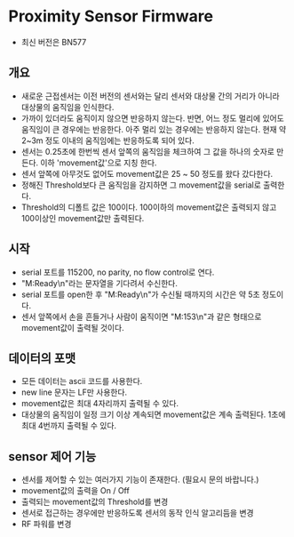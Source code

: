 # Proximity Sensor Firmware
* 최신 버전은 BN577

## 개요
* 새로운 근접센서는 이전 버전의 센서와는 달리 센서와 대상물 간의 거리가 아니라 대상물의 움직임을 인식한다.
* 가까이 있더라도 움직이지 않으면 반응하지 않는다. 반면, 어느 정도 멀리에 있어도 움직임이 큰 경우에는 반응한다. 아주 멀리 있는 경우에는 반응하지 않는다. 현재 약 2~3m 정도 이내의 움직임에는 반응하도록 되어 있다.
* 센서는 0.25초에 한번씩 센서 앞쪽의 움직임을 체크하여 그 값을 하나의 숫자로 만든다. 이하 'movement값'으로 지칭 한다.
* 센서 앞쪽에 아무것도 없어도 movement값은 25 ~ 50 정도를 왔다 갔다한다. 
* 정해진 Threshold보다 큰 움직임을 감지하면 그 movement값을 serial로 출력한다.
* Threshold의 디폴트 값은 100이다. 100이하의 movement값은 출력되지 않고 100이상인 movement값만 출력된다.

## 시작
* serial 포트를 115200, no parity, no flow control로 연다.
* "M:Ready\n"라는 문자열을 기다려서 수신한다.
* serial 포트를 open한 후 "M:Ready\n"가 수신될 때까지의 시간은 약 5초 정도이다.
* 센서 앞쪽에서 손을 흔들거나 사람이 움직이면 "M:153\n"과 같은 형태으로 movement값이 출력될 것이다.

## 데이터의 포맷
* 모든 데이터는 ascii 코드를 사용한다.
* new line 문자는 LF만 사용한다.
* movement값은 최대 4자리까지 출력될 수 있다.
* 대상물의 움직임이 일정 크기 이상 계속되면 movement값은 계속 출력된다. 1초에 최대 4번까지 출력될 수 있다.

## sensor 제어 기능
* 센서를 제어할 수 있는 여러가지 기능이 존재한다. (필요시 문의 바랍니다.)
 * movement값의 출력을 On / Off
 * 출력되는 movement값의 Threshold를 변경
 * 센서로 접근하는 경우에만 반응하도록 센서의 동작 인식 알고리듬을 변경
 * RF 파워를 변경
